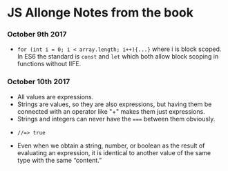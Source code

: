 # JS Allonge Notes from the book #

### October 9th 2017 ###
- `for (int i = 0; i < array.length; i++){...}` where i is block scoped. In ES6 the standard is `const` and `let` which both allow block scoping in functions without IIFE.

### October 10th 2017 ###
- All values are expressions.
- Strings are values, so they are also expressions, but having them be connected with an operator like "+" makes them just expressions.
- Strings and integers can never have the `===` between them obviously.
- ```(2 + 2 === 4) === (2 !== 5)
  //=> true
  ```
- Even when we obtain a string, number, or boolean as the result of evaluating an expression, it is identical to another value of the same type with the same “content.”